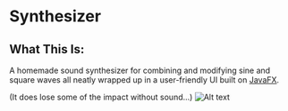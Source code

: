 # Synthesizer

## What This Is:

A homemade sound synthesizer for combining and modifying sine and square waves all neatly wrapped up in a user-friendly UI built on [JavaFX](https://openjfx.io/ "Java FX").

(It does lose some of the impact without sound...)
![Alt text](synthesizer_visual.gif?raw=true "Chat-Server")
